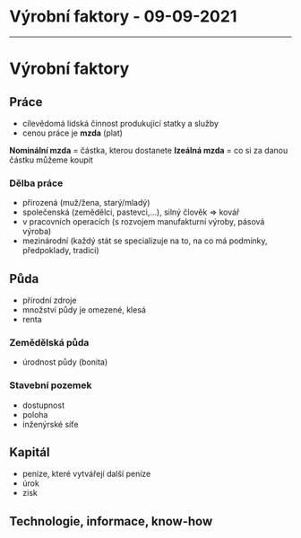 # Výrobní faktory - 09-09-2021
---
# Výrobní faktory
## Práce
- cílevědomá lidská činnost produkující statky a služby
- cenou práce je **mzda** (plat)

**Nominální mzda** = částka, kterou dostanete
**Izeálná mzda** = co si za danou částku můžeme koupit

### Dělba práce
- přirozená (muž/žena, starý/mladý)
- společenská (zemědělci, pastevci,...), silný člověk => kovář
- v pracovních operacích (s rozvojem manufakturní výroby, pásová výroba)
- mezinárodní (každý stát se specializuje na to, na co má podmínky, předpoklady, tradici)

## Půda
- přírodní zdroje
- množství půdy je omezené, klesá
- renta

### Zemědělská půda
- úrodnost půdy (bonita)

### Stavební pozemek
- dostupnost
- poloha
- inženýrské síťe

## Kapitál
- peníze, které vytvářejí další peníze
- úrok
- zisk

## Technologie, informace, know-how